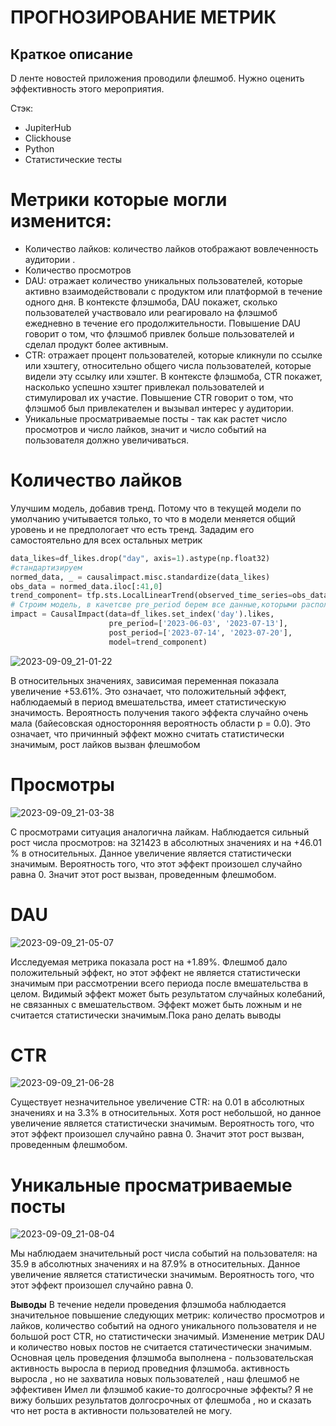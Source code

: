 # ПРОГНОЗИРОВАНИЕ МЕТРИК
## Краткое описание
 D ленте новостей приложения проводили флешмоб. Нужно оценить эффективность этого мероприятия.

Стэк:
* JupiterHub
* Clickhouse
* Python
* Статистические тесты

# Метрики которые могли изменится:
* Количество лайков: количество лайков отображают вовлеченность аудитории .
* Количество просмотров
* DAU: отражает количество уникальных пользователей, которые активно взаимодействовали с продуктом или платформой в течение одного дня. В контексте флэшмоба, DAU покажет, сколько пользователей участвовало или реагировало на флэшмоб ежедневно в течение его продолжительности. Повышение DAU говорит о том, что флэшмоб привлек больше пользователей и сделал продукт более активным.
* CTR: отражает процент пользователей, которые кликнули по ссылке или хэштегу, относительно общего числа пользователей, которые видели эту ссылку или хэштег. В контексте флэшмоба, CTR покажет, насколько успешно хэштег привлекал пользователей и стимулировал их участие. Повышение CTR говорит о том, что флэшмоб был привлекателен и вызывал интерес у аудитории.
* Уникальные просматриваемые посты - так как растет число просмотров и число лайков, значит и число событий на пользователя должно увеличиваться.

# Количество лайков
Улучшим модель, добавив тренд. Потому что в текущей  модели по умолчанию  учитывается только, то что в модели меняется общий уровень и не предпологает что есть тренд. 
Зададим его самостоятельно для всех остальных метрик
```python 
data_likes=df_likes.drop("day", axis=1).astype(np.float32)
#стандартизируем
normed_data, _ = causalimpact.misc.standardize(data_likes)
obs_data = normed_data.iloc[:41,0]
trend_component= tfp.sts.LocalLinearTrend(observed_time_series=obs_data)
# Строим модель, в качетсве pre_period берем все данные,которыми располагам, post_period - наш флешмоб
impact = CausalImpact(data=df_likes.set_index('day').likes,
                      pre_period=['2023-06-03', '2023-07-13'],
                      post_period=['2023-07-14', '2023-07-20'],
                      model=trend_component)
```
![2023-09-09_21-01-22](https://github.com/Macharaits/My_project/assets/117433497/5a3f3983-f277-4c84-8982-644c45b03302)

В относительных значениях, зависимая переменная показала увеличение +53.61%. Это означает, что положительный эффект, наблюдаемый в период вмешательства, имеет статистическую значимость. Вероятность получения такого эффекта случайно очень мала (байесовская односторонняя вероятность области p = 0.0). Это означает, что причинный эффект можно считать статистически значимым, рост лайков вызван флешмобом

# Просмотры
![2023-09-09_21-03-38](https://github.com/Macharaits/My_project/assets/117433497/552d22bd-432b-4bbb-b7b3-0d4533db569b)

С просмотрами ситуация аналогична лайкам. Наблюдается сильный рост числа просмотров: на 321423 в абсолютных значениях и на +46.01 % в относительных. Данное увеличение является статистически значимым. Вероятность того, что этот эффект произошел случайно равна 0. Значит этот рост вызван, проведенным флешмобом.

# DAU
![2023-09-09_21-05-07](https://github.com/Macharaits/My_project/assets/117433497/9139befb-25a4-41f6-8518-8bf10548bbc3)

Исследуемая метрика показала рост на +1.89%. Флешмоб дало положительный эффект, но этот эффект не является статистически значимым при рассмотрении всего периода после вмешательства в целом. Видимый эффект может быть результатом случайных колебаний, не связанных с вмешательством. Эффект может быть ложным и не считается статистически значимым.Пока рано делать выводы

# CTR
![2023-09-09_21-06-28](https://github.com/Macharaits/My_project/assets/117433497/365485ec-c036-4081-acf3-5d18bdcc3462)

Существует незначительное увеличение CTR: на 0.01 в абсолютных значениях и на 3.3% в относительных. Хотя рост небольшой, но данное увеличение является статистически значимым. Вероятность того, что этот эффект произошел случайно равна 0. Значит этот рост вызван, проведенным флешмобом.

# Уникальные просматриваемые посты
![2023-09-09_21-08-04](https://github.com/Macharaits/My_project/assets/117433497/70bff3c0-dadd-4d9b-a48a-27646b5070d2)

Мы наблюдаем значительный рост числа событий на пользователя: на 35.9 в абсолютных значениях и на 87.9% в относительных. Данное увеличение является статистически значимым. Вероятность того, что этот эффект произошел случайно равна 0.

**Выводы**
В течение недели проведения флэшмоба наблюдается значительное повышение следующих метрик: количество просмотров и лайков, количество событий на одного уникального пользователя и не большой рост CTR, но статистически значимый.
Изменение метрик DAU и количество новых постов не считается статичестически значимым.
Основная цель проведения флэшмоба выполнена - пользовательская активность выросла в период проведния флэшмоба.
активность выросла , но не захватила новых пользователей , наш флешмоб не эффективен
Имел ли флэшмоб какие-то долгосрочные эффекты? Я не вижу больших результатов долгосрочных от флешмоба , но и сказать что нет роста в активности пользователей не могу.
